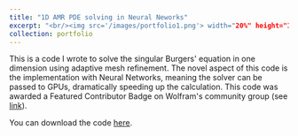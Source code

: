 ```yaml
---
title: "1D AMR PDE solving in Neural Neworks"
excerpt: "<br/><img src='/images/portfolio1.png'> width="20%" height="10%""
collection: portfolio
---
```


This is a code I wrote to solve the singular Burgers' equation in one dimension using adaptive mesh refinement. The novel aspect of this code is the implementation with Neural Networks, meaning the solver can be passed to GPUs, dramatically speeding up the calculation. This code was awarded a Featured Contributor Badge on Wolfram's community group (see [link](https://community.wolfram.com/groups/-/m/t/2852243)).

You can download the code [here](https://giannitallarita.github.io/files/AMRNeural.nb).
